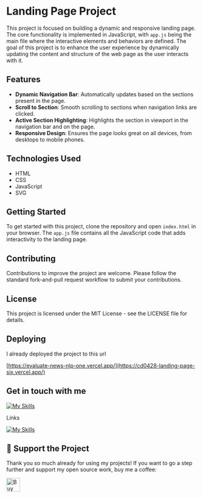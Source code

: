 # Landing Page Project

This project is focused on building a dynamic and responsive landing page. The core functionality is implemented in JavaScript, with `app.js` being the main file where the interactive elements and behaviors are defined. The goal of this project is to enhance the user experience by dynamically updating the content and structure of the web page as the user interacts with it.

## Features

- **Dynamic Navigation Bar**: Automatically updates based on the sections present in the page.
- **Scroll to Section**: Smooth scrolling to sections when navigation links are clicked.
- **Active Section Highlighting**: Highlights the section in viewport in the navigation bar and on the page.
- **Responsive Design**: Ensures the page looks great on all devices, from desktops to mobile phones.

## Technologies Used

- HTML
- CSS
- JavaScript
- SVG

## Getting Started

To get started with this project, clone the repository and open `index.html` in your browser. The `app.js` file contains all the JavaScript code that adds interactivity to the landing page.

## Contributing

Contributions to improve the project are welcome. Please follow the standard fork-and-pull request workflow to submit your contributions.

## License

This project is licensed under the MIT License - see the LICENSE file for details.

## Deploying

I already deployed the project to this url

[https://evaluate-news-nlp-one.vercel.app/](https://cd0428-landing-page-six.vercel.app/)


## Get in touch with me

[![My Skills](https://skillicons.dev/icons?i=js,html,css,angular,react,jquery,figma,mysql,php,wordpress)](https://zeyadmh.com)

Links

[![My Skills](https://skillicons.dev/icons?i=linkedin)](https://www.linkedin.com/in/zeiad-habbab/)



## 💖 Support the Project

Thank you so much already for using my projects! If you want to go a step further and support my open source work, buy me a coffee:

<a href='https://ko-fi.com/O4O5114F0U' target='_blank'><img height='36' style='border:0px;height:36px;' src='https://storage.ko-fi.com/cdn/kofi2.png?v=3' border='0' alt='Buy Me a Coffee at ko-fi.com' /></a>
